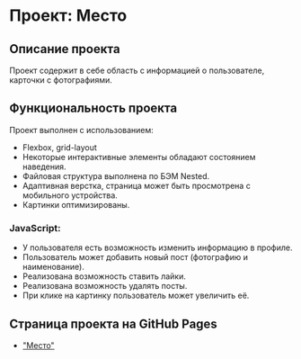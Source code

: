 # Проект: Место

## Описание проекта

Проект содержит в себе область с информацией о пользователе, карточки с фотографиями.

## Функциональность проекта

Проект выполнен с использованием:

- Flexbox, grid-layout
- Некоторые интерактивные элементы обладают состоянием наведения.
- Файловая структура выполнена по БЭМ Nested.
- Адаптивная верстка, страница может быть просмотрена с мобильного устройства.
- Картинки оптимизированы.

### JavaScript:

- У пользователя есть возможность изменить информацию в профиле.
- Пользователь может добавить новый пост (фотографию и наименование).
- Реализована возможность ставить лайки.
- Реализована возможность удалять посты.
- При клике на картинку пользователь может увеличить её.

## Страница проекта на GitHub Pages

- ["Место"](https://anastasiian3.github.io/mesto-project/index.html)
